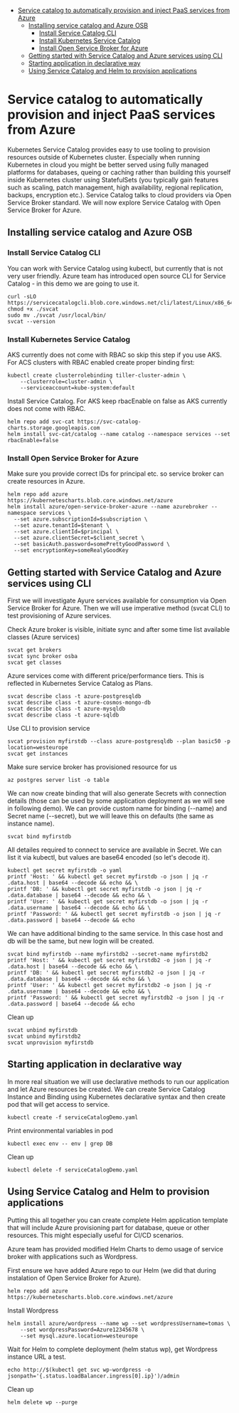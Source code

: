 - [Service catalog to automatically provision and inject PaaS services from Azure](#service-catalog-to-automatically-provision-and-inject-paas-services-from-azure)
    - [Installing service catalog and Azure OSB](#installing-service-catalog-and-azure-osb)
        - [Install Service Catalog CLI](#install-service-catalog-cli)
        - [Install Kubernetes Service Catalog](#install-kubernetes-service-catalog)
        - [Install Open Service Broker for Azure](#install-open-service-broker-for-azure)
    - [Getting started with Service Catalog and Azure services using CLI](#getting-started-with-service-catalog-and-azure-services-using-cli)
    - [Starting application in declarative way](#starting-application-in-declarative-way)
    - [Using Service Catalog and Helm to provision applications](#using-service-catalog-and-helm-to-provision-applications)

# Service catalog to automatically provision and inject PaaS services from Azure
Kubernetes Service Catalog provides easy to use tooling to provision resources outside of Kubernetes cluster. Especially when running Kubernetes in cloud you might be better served using fully managed platforms for databases, queing or caching rather than building this yourself inside Kubernetes cluster using StatefulSets (you typically gain features such as scaling, patch management, high availability, regional replication, backups, encryption etc.). Service Catalog talks to cloud providers via Open Service Broker standard. We will now explore Service Catalog with Open Service Broker for Azure.

## Installing service catalog and Azure OSB
### Install Service Catalog CLI
You can work with Service Catalog using kubectl, but currently that is not very user friendly. Azure team has introduced open source CLI for Service Catalog - in this demo we are going to use it.

```
curl -sLO https://servicecatalogcli.blob.core.windows.net/cli/latest/Linux/x86_64/svcat
chmod +x ./svcat
sudo mv ./svcat /usr/local/bin/
svcat --version
```

### Install Kubernetes Service Catalog
AKS currently does not come with RBAC so skip this step if you use AKS. For ACS clusters with RBAC enabled create proper binding first:

```
kubectl create clusterrolebinding tiller-cluster-admin \
    --clusterrole=cluster-admin \
    --serviceaccount=kube-system:default
```

Install Service Catalog. For AKS keep rbacEnable on false as AKS currently does not come with RBAC.

```
helm repo add svc-cat https://svc-catalog-charts.storage.googleapis.com
helm install svc-cat/catalog --name catalog --namespace services --set rbacEnable=false
```

### Install Open Service Broker for Azure
Make sure you provide correct IDs for principal etc. so service broker can create resources in Azure.

```
helm repo add azure https://kubernetescharts.blob.core.windows.net/azure
helm install azure/open-service-broker-azure --name azurebroker --namespace services \
  --set azure.subscriptionId=$subscription \
  --set azure.tenantId=$tenant \
  --set azure.clientId=$principal \
  --set azure.clientSecret=$client_secret \
  --set basicAuth.password=somePrettyGoodPassword \
  --set encryptionKey=someRealyGoodKey
```

## Getting started with Service Catalog and Azure services using CLI
First we will investigate Ayure services available for consumption via Open Service Broker for Azure. Then we will use imperative method (svcat CLI) to test provisioning of Azure services.

Check Azure broker is visible, initiate sync and after some time list available classes (Azure services)
```
svcat get brokers
svcat sync broker osba
svcat get classes
```

Azure services come with different price/performance tiers. This is reflected in Kubernetes Service Catalog as Plans.
```
svcat describe class -t azure-postgresqldb
svcat describe class -t azure-cosmos-mongo-db
svcat describe class -t azure-mysqldb
svcat describe class -t azure-sqldb
```

Use CLI to provision service
```
svcat provision myfirstdb --class azure-postgresqldb --plan basic50 -p location=westeurope
svcat get instances
```

Make sure service broker has provisioned resource for us
```
az postgres server list -o table
```

We can now create binding that will also generate Secrets with connection details (those can be used by some application deployment as we will see in following demo). We can provide custom name for binding (--name) and Secret name (--secret), but we will leave this on defaults (the same as instance name).
```
svcat bind myfirstdb
```

All detailes required to connect to service are available in Secret. We can list it via kubectl, but values are base64 encoded (so let's decode it).
```
kubectl get secret myfirstdb -o yaml
printf 'Host: ' && kubectl get secret myfirstdb -o json | jq -r .data.host | base64 --decode && echo && \
printf 'DB: ' && kubectl get secret myfirstdb -o json | jq -r .data.database | base64 --decode && echo && \
printf 'User: ' && kubectl get secret myfirstdb -o json | jq -r .data.username | base64 --decode && echo && \
printf 'Password: ' && kubectl get secret myfirstdb -o json | jq -r .data.password | base64 --decode && echo
```

We can have additional binding to the same service. In this case host and db will be the same, but new login will be created.
```
svcat bind myfirstdb --name myfirstdb2 --secret-name myfirstdb2
printf 'Host: ' && kubectl get secret myfirstdb2 -o json | jq -r .data.host | base64 --decode && echo && \
printf 'DB: ' && kubectl get secret myfirstdb2 -o json | jq -r .data.database | base64 --decode && echo && \
printf 'User: ' && kubectl get secret myfirstdb2 -o json | jq -r .data.username | base64 --decode && echo && \
printf 'Password: ' && kubectl get secret myfirstdb2 -o json | jq -r .data.password | base64 --decode && echo
```

Clean up
```
svcat unbind myfirstdb
svcat unbind myfirstdb2
svcat unprovision myfirstdb
```

## Starting application in declarative way
In more real situation we will use declarative methods to run our application and let Azure resources be created. We can create Service Catalog Instance and Binding using Kubernetes declarative syntax and then create pod that will get access to service.

```
kubectl create -f serviceCatalogDemo.yaml
```

Print environmental variables in pod
```
kubectl exec env -- env | grep DB
```

Clean up
```
kubectl delete -f serviceCatalogDemo.yaml
```

## Using Service Catalog and Helm to provision applications
Putting this all together you can create complete Helm application template that will include Azure provisioning part for database, queue or other resources. This might especially useful for CI/CD scenarios.

Azure team has provided modified Helm Charts to demo usage of service broker with applications such as Wordpress.

First ensure we have added Azure repo to our Helm (we did that during instalation of Open Service Broker for Azure).
```
helm repo add azure https://kubernetescharts.blob.core.windows.net/azure
```

Install Wordpress
```
helm install azure/wordpress --name wp --set wordpressUsername=tomas \
    --set wordpressPassword=Azure12345678 \
    --set mysql.azure.location=westeurope 
```

Wait for Helm to complete deployment (helm status wp), get Wordpress instance URL a test.
```
echo http://$(kubectl get svc wp-wordpress -o jsonpath='{.status.loadBalancer.ingress[0].ip}')/admin
```

Clean up
```
helm delete wp --purge
```
